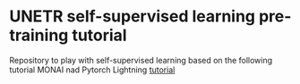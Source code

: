 # UNETR self-supervised learning pre-training tutorial 
Repository to play with self-supervised learning based on the following tutorial MONAI nad Pytorch Lightning [tutorial](https://github.com/Project-MONAI/tutorials/tree/main/self_supervised_pretraining)
